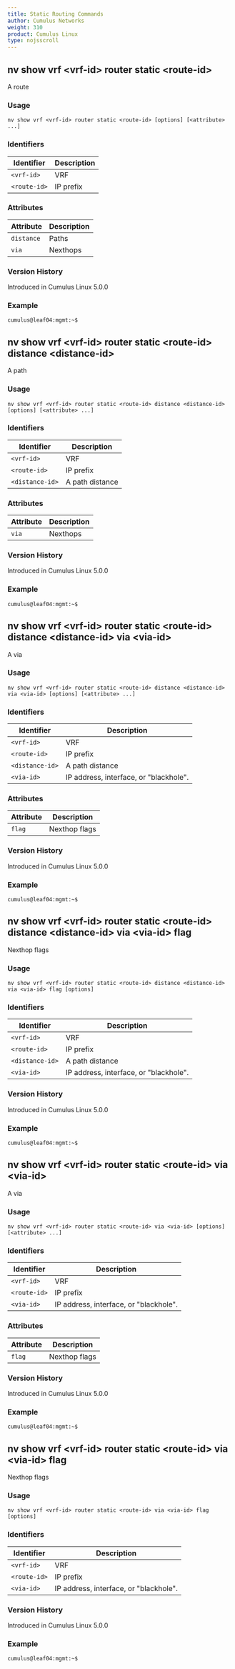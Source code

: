 ```yaml
---
title: Static Routing Commands
author: Cumulus Networks
weight: 310
product: Cumulus Linux
type: nojsscroll
---
```

## nv show vrf \<vrf-id\> router static \<route-id\>

A route 

### Usage

`nv show vrf <vrf-id> router static <route-id> [options] [<attribute> ...]`

### Identifiers

| Identifier |  Description   |
| --------- | -------------- |
| `<vrf-id>` |    VRF |
| `<route-id>` |   IP prefix |

### Attributes

| Attribute |  Description   |
| --------- | -------------- |
| `distance` |  Paths |
| `via` |  Nexthops |

### Version History

Introduced in Cumulus Linux 5.0.0

### Example

```
cumulus@leaf04:mgmt:~$ 
```

## nv show vrf \<vrf-id\> router static \<route-id\> distance \<distance-id\>

A path

### Usage

`nv show vrf <vrf-id> router static <route-id> distance <distance-id> [options] [<attribute> ...]`

### Identifiers

| Identifier |  Description   |
| --------- | -------------- |
| `<vrf-id>` |    VRF |
| `<route-id>` |   IP prefix |
| `<distance-id>` |  A path distance |

### Attributes

| Attribute |  Description   |
| --------- | -------------- |
| `via`  |  Nexthops |

### Version History

Introduced in Cumulus Linux 5.0.0

### Example

```
cumulus@leaf04:mgmt:~$ 
```

## nv show vrf \<vrf-id\> router static \<route-id\> distance \<distance-id\> via \<via-id\>

A via

### Usage

`nv show vrf <vrf-id> router static <route-id> distance <distance-id> via <via-id> [options] [<attribute> ...]`

### Identifiers

| Identifier |  Description   |
| --------- | -------------- |
| `<vrf-id>` |    VRF |
| `<route-id>` |   IP prefix |
| `<distance-id>` |  A path distance |
| `<via-id>` | IP address, interface, or "blackhole". |

### Attributes

| Attribute |  Description   |
| --------- | -------------- |
| `flag` |  Nexthop flags |

### Version History

Introduced in Cumulus Linux 5.0.0

### Example

```
cumulus@leaf04:mgmt:~$ 
```

## nv show vrf \<vrf-id\> router static \<route-id\> distance \<distance-id\> via \<via-id\> flag

Nexthop flags

### Usage

`nv show vrf <vrf-id> router static <route-id> distance <distance-id> via <via-id> flag [options]`

### Identifiers

| Identifier |  Description   |
| --------- | -------------- |
| `<vrf-id>` |    VRF |
| `<route-id>` |   IP prefix |
| `<distance-id>` |  A path distance |
| `<via-id>` | IP address, interface, or "blackhole". |

### Version History

Introduced in Cumulus Linux 5.0.0

### Example

```
cumulus@leaf04:mgmt:~$ 
```

## nv show vrf \<vrf-id\> router static \<route-id\> via \<via-id\>

A via

### Usage

`nv show vrf <vrf-id> router static <route-id> via <via-id> [options] [<attribute> ...]`

### Identifiers

| Identifier |  Description   |
| --------- | -------------- |
| `<vrf-id>` |    VRF |
| `<route-id>` |   IP prefix |
| `<via-id>` | IP address, interface, or "blackhole". |

### Attributes

| Attribute |  Description   |
| --------- | -------------- |
| `flag` |  Nexthop flags |

### Version History

Introduced in Cumulus Linux 5.0.0

### Example

```
cumulus@leaf04:mgmt:~$ 
```

## nv show vrf \<vrf-id\> router static \<route-id\> via \<via-id\> flag

Nexthop flags

### Usage

`nv show vrf <vrf-id> router static <route-id> via <via-id> flag [options]`

### Identifiers

| Identifier |  Description   |
| --------- | -------------- |
| `<vrf-id>` |    VRF |
| `<route-id>` |   IP prefix |
| `<via-id>` |   IP address, interface, or "blackhole". |

### Version History

Introduced in Cumulus Linux 5.0.0

### Example

```
cumulus@leaf04:mgmt:~$ 
```
